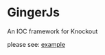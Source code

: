 GingerJs
========

An IOC framework for Knockout

please see: <a href="https://github.com/UTGuy/GingerJs/blob/master/GingerJs.Web/Default.cshtml">example</a>
